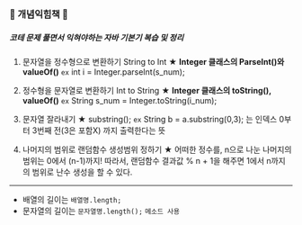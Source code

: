 ### 💛 개념익힘책 💛
##### 코테 문제 풀면서 익혀야하는 자바 기본기 복습 및 정리


1. 문자열을 정수형으로 변환하기 String to Int
★ **Integer 클래스의 ParseInt()와 valueOf()**
`ex`  int i = Integer.parseInt(s_num);

2. 정수형을 문자열로 변환하기 Int to String
★ **Integer 클래스의 toString(), valueOf()**
`ex` String s_num = Integer.toString(i_num);

3. 문자열 잘라내기
★ substring();
`ex` String b = a.substring(0,3); 는 인덱스 0부터 3번째 전(3은 포함X) 까지 출력한다는 뜻

4. 나머지의 범위로 랜덤함수 생성범위 정하기
★ 어떠한 정수를, n으로 나눈 나머지의 범위는 0에서 (n-1)까지!
  따라서, 랜덤함수 결과값 % n + 1을 해주면 1에서 n까지의 범위로 난수 생성을 할 수 있다.
---
- 배열의 길이는 `배열명.length;`
- 문자열의 길이는 `문자열명.length();` `메소드 사용`